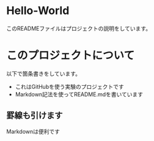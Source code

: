 Hello-World
===========
このREADMEファイルはプロジェクトの説明をしています。

# このプロジェクトについて
以下で箇条書きをしています。
* これはGitHubを使う実験のプロジェクトです
* Markdown記法を使ってREADME.mdを書いています

罫線も引けます
-------------------------
Markdownは便利です

